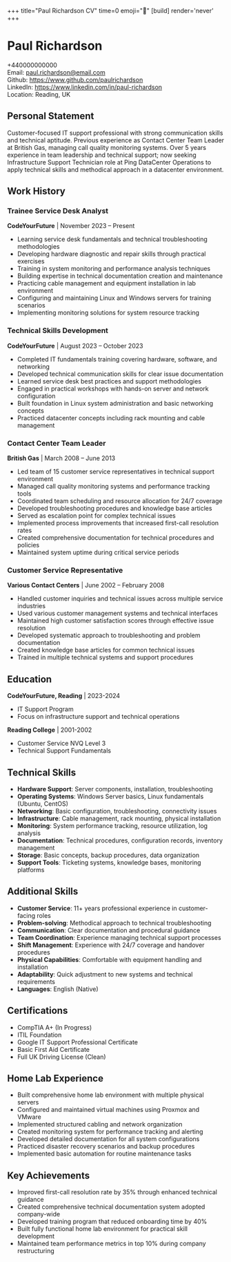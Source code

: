 +++
title="Paul Richardson CV" 
time=0 
emoji="📄" 
[build]
render='never'
+++

# Paul Richardson

+440000000000  
Email: paul.richardson@email.com  
Github: https://www.github.com/paulrichardson  
LinkedIn: https://www.linkedin.com/in/paul-richardson  
Location: Reading, UK

## Personal Statement

Customer-focused IT support professional with strong communication skills and technical aptitude. Previous experience as Contact Center Team Leader at British Gas, managing call quality monitoring systems. Over 5 years experience in team leadership and technical support; now seeking Infrastructure Support Technician role at Ping DataCenter Operations to apply technical skills and methodical approach in a datacenter environment.

## Work History

### Trainee Service Desk Analyst

**CodeYourFuture** | November 2023 – Present

- Learning service desk fundamentals and technical troubleshooting methodologies
- Developing hardware diagnostic and repair skills through practical exercises
- Training in system monitoring and performance analysis techniques
- Building expertise in technical documentation creation and maintenance
- Practicing cable management and equipment installation in lab environment
- Configuring and maintaining Linux and Windows servers for training scenarios
- Implementing monitoring solutions for system resource tracking

### Technical Skills Development

**CodeYourFuture** | August 2023 – October 2023

- Completed IT fundamentals training covering hardware, software, and networking
- Developed technical communication skills for clear issue documentation
- Learned service desk best practices and support methodologies
- Engaged in practical workshops with hands-on server and network configuration
- Built foundation in Linux system administration and basic networking concepts
- Practiced datacenter concepts including rack mounting and cable management

### Contact Center Team Leader

**British Gas** | March 2008 – June 2013

- Led team of 15 customer service representatives in technical support environment
- Managed call quality monitoring systems and performance tracking tools
- Coordinated team scheduling and resource allocation for 24/7 coverage
- Developed troubleshooting procedures and knowledge base articles
- Served as escalation point for complex technical issues
- Implemented process improvements that increased first-call resolution rates
- Created comprehensive documentation for technical procedures and policies
- Maintained system uptime during critical service periods

### Customer Service Representative

**Various Contact Centers** | June 2002 – February 2008

- Handled customer inquiries and technical issues across multiple service industries
- Used various customer management systems and technical interfaces
- Maintained high customer satisfaction scores through effective issue resolution
- Developed systematic approach to troubleshooting and problem documentation
- Created knowledge base articles for common technical issues
- Trained in multiple technical systems and support procedures

## Education

**CodeYourFuture, Reading** | 2023-2024

- IT Support Program
- Focus on infrastructure support and technical operations

**Reading College** | 2001-2002

- Customer Service NVQ Level 3
- Technical Support Fundamentals

## Technical Skills

- **Hardware Support**: Server components, installation, troubleshooting
- **Operating Systems**: Windows Server basics, Linux fundamentals (Ubuntu, CentOS)
- **Networking**: Basic configuration, troubleshooting, connectivity issues
- **Infrastructure**: Cable management, rack mounting, physical installation
- **Monitoring**: System performance tracking, resource utilization, log analysis
- **Documentation**: Technical procedures, configuration records, inventory management
- **Storage**: Basic concepts, backup procedures, data organization
- **Support Tools**: Ticketing systems, knowledge bases, monitoring platforms

## Additional Skills

- **Customer Service**: 11+ years professional experience in customer-facing roles
- **Problem-solving**: Methodical approach to technical troubleshooting
- **Communication**: Clear documentation and procedural guidance
- **Team Coordination**: Experience managing technical support processes
- **Shift Management**: Experience with 24/7 coverage and handover procedures
- **Physical Capabilities**: Comfortable with equipment handling and installation
- **Adaptability**: Quick adjustment to new systems and technical requirements
- **Languages**: English (Native)

## Certifications

- CompTIA A+ (In Progress)
- ITIL Foundation
- Google IT Support Professional Certificate
- Basic First Aid Certificate
- Full UK Driving License (Clean)

## Home Lab Experience

- Built comprehensive home lab environment with multiple physical servers
- Configured and maintained virtual machines using Proxmox and VMware
- Implemented structured cabling and network organization
- Created monitoring system for performance tracking and alerting
- Developed detailed documentation for all system configurations
- Practiced disaster recovery scenarios and backup procedures
- Implemented basic automation for routine maintenance tasks

## Key Achievements

- Improved first-call resolution rate by 35% through enhanced technical guidance
- Created comprehensive technical documentation system adopted company-wide
- Developed training program that reduced onboarding time by 40%
- Built fully functional home lab environment for practical skill development
- Maintained team performance metrics in top 10% during company restructuring
